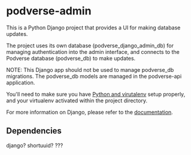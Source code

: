 # podverse-admin

This is a Python Django project that provides a UI for making database updates.

The project uses its own database (podverse_django_admin_db) for managing authentication into the admin interface, and connects to the Podverse database (podverse_db) to make updates.

NOTE: This Django app should not be used to manage podverse_db migrations. The podverse_db models are managed in the podverse-api application. 

You'll need to make sure you have [Python and virutalenv](https://packaging.python.org/guides/installing-using-pip-and-virtual-environments/) setup properly, and your virtualenv activated within the project directory.

For more information on Django, please refer to the [documentation](https://docs.djangoproject.com/en/2.2/intro/tutorial01/).

## Dependencies

django?
shortuuid?
???